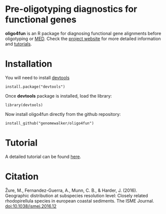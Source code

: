 # Pre-oligotyping diagnostics for functional genes

**oligo4fun** is an R package for diagnosing functional gene alignments before oligotyping or [MED](http://merenlab.org/projects/med/). Check the [project website](http://genomewalker.github.io/oligo4fun) for more detailed  information and [tutorials](http://genomewalker.github.io/oligo4fun/tutorial/oligo4fun.html).

# Installation
You will need to install [devtools](https://github.com/hadley/devtools)

```{r}
install.package("devtools")
```
Once **devtools** package is installed, load the library:
```{r}
library(devtools)
```
Now install oligo4fun directly from the github repository:
```{r}
install_github("genomewalker/oligo4fun")
```

# Tutorial
A detailed tutorial can be found [here](http://genomewalker.github.io/oligo4fun/tutorial/oligo4fun.html).

# Citation
Žure, M., Fernandez-Guerra, A., Munn, C. B., & Harder, J. (2016). Geographic distribution at subspecies resolution level: Closely related rhodopirellula species in european coastal sediments. The ISME Journal. [doi:10.1038/ismej.2016.12](http://www.nature.com/ismej/journal/vaop/ncurrent/abs/ismej2016123a.html)
